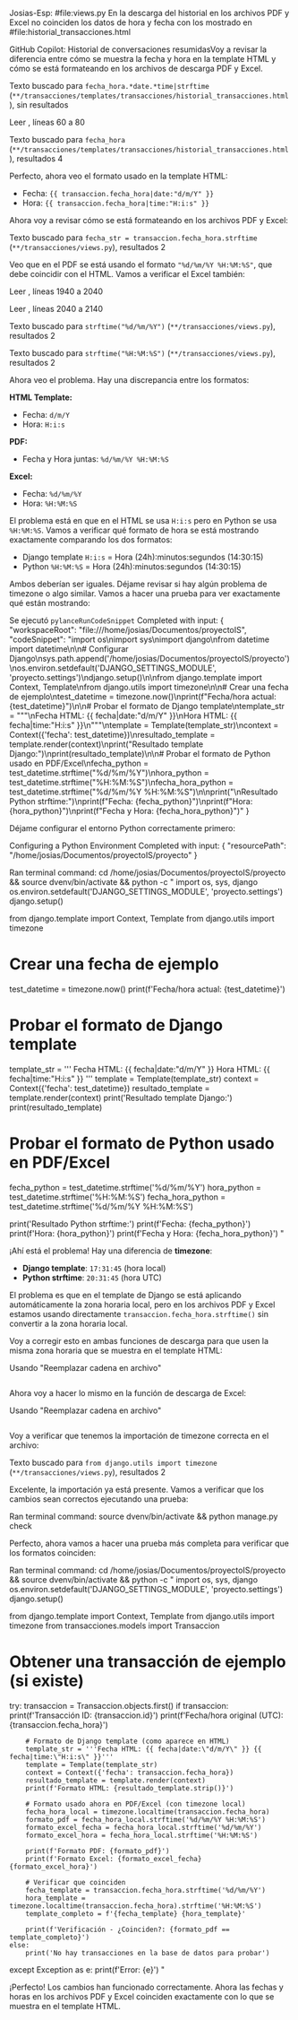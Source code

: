 Josias-Esp: #file:views.py En la descarga del historial en los archivos PDF y Excel no coinciden los datos de hora y fecha con los mostrado en #file:historial_transacciones.html 

GitHub Copilot: Historial de conversaciones resumidasVoy a revisar la diferencia entre cómo se muestra la fecha y hora en la template HTML y cómo se está formateando en los archivos de descarga PDF y Excel. 

Texto buscado para `fecha_hora.*date.*time|strftime` (`**/transacciones/templates/transacciones/historial_transacciones.html`), sin resultados

Leer [](file:///home/josias/Documentos/proyectoIS/proyecto/transacciones/templates/transacciones/historial_transacciones.html#60-60), líneas 60 a 80

Texto buscado para `fecha_hora` (`**/transacciones/templates/transacciones/historial_transacciones.html`), resultados 4

Perfecto, ahora veo el formato usado en la template HTML:
- Fecha: `{{ transaccion.fecha_hora|date:"d/m/Y" }}`
- Hora: `{{ transaccion.fecha_hora|time:"H:i:s" }}`

Ahora voy a revisar cómo se está formateando en los archivos PDF y Excel: 

Texto buscado para `fecha_str = transaccion.fecha_hora.strftime` (`**/transacciones/views.py`), resultados 2

Veo que en el PDF se está usando el formato `"%d/%m/%Y %H:%M:%S"`, que debe coincidir con el HTML. Vamos a verificar el Excel también: 

Leer [](file:///home/josias/Documentos/proyectoIS/proyecto/transacciones/views.py#1940-1940), líneas 1940 a 2040

Leer [](file:///home/josias/Documentos/proyectoIS/proyecto/transacciones/views.py#2040-2040), líneas 2040 a 2140

Texto buscado para `strftime("%d/%m/%Y")` (`**/transacciones/views.py`), resultados 2

Texto buscado para `strftime("%H:%M:%S")` (`**/transacciones/views.py`), resultados 2

Ahora veo el problema. Hay una discrepancia entre los formatos:

**HTML Template:**
- Fecha: `d/m/Y` 
- Hora: `H:i:s`

**PDF:**
- Fecha y Hora juntas: `%d/%m/%Y %H:%M:%S`

**Excel:**
- Fecha: `%d/%m/%Y`
- Hora: `%H:%M:%S`

El problema está en que en el HTML se usa `H:i:s` pero en Python se usa `%H:%M:%S`. Vamos a verificar qué formato de hora se está mostrando exactamente comparando los dos formatos:

- Django template `H:i:s` = Hora (24h):minutos:segundos (14:30:15)
- Python `%H:%M:%S` = Hora (24h):minutos:segundos (14:30:15)

Ambos deberían ser iguales. Déjame revisar si hay algún problema de timezone o algo similar. Vamos a hacer una prueba para ver exactamente qué están mostrando: 

Se ejecutó `pylanceRunCodeSnippet` 
Completed with input: {
  "workspaceRoot": "file:///home/josias/Documentos/proyectoIS",
  "codeSnippet": "import os\nimport sys\nimport django\nfrom datetime import datetime\n\n# Configurar Django\nsys.path.append('/home/josias/Documentos/proyectoIS/proyecto')\nos.environ.setdefault('DJANGO_SETTINGS_MODULE', 'proyecto.settings')\ndjango.setup()\n\nfrom django.template import Context, Template\nfrom django.utils import timezone\n\n# Crear una fecha de ejemplo\ntest_datetime = timezone.now()\nprint(f\"Fecha/hora actual: {test_datetime}\")\n\n# Probar el formato de Django template\ntemplate_str = \"\"\"\nFecha HTML: {{ fecha|date:\"d/m/Y\" }}\nHora HTML: {{ fecha|time:\"H:i:s\" }}\n\"\"\"\ntemplate = Template(template_str)\ncontext = Context({'fecha': test_datetime})\nresultado_template = template.render(context)\nprint(\"Resultado template Django:\")\nprint(resultado_template)\n\n# Probar el formato de Python usado en PDF/Excel\nfecha_python = test_datetime.strftime(\"%d/%m/%Y\")\nhora_python = test_datetime.strftime(\"%H:%M:%S\")\nfecha_hora_python = test_datetime.strftime(\"%d/%m/%Y %H:%M:%S\")\n\nprint(\"\\nResultado Python strftime:\")\nprint(f\"Fecha: {fecha_python}\")\nprint(f\"Hora: {hora_python}\")\nprint(f\"Fecha y Hora: {fecha_hora_python}\")"
}

Déjame configurar el entorno Python correctamente primero: 

Configuring a Python Environment
Completed with input: {
  "resourcePath": "/home/josias/Documentos/proyectoIS/proyecto"
}

Ran terminal command: cd /home/josias/Documentos/proyectoIS/proyecto && source dvenv/bin/activate && python -c "
import os, sys, django
os.environ.setdefault('DJANGO_SETTINGS_MODULE', 'proyecto.settings')
django.setup()

from django.template import Context, Template
from django.utils import timezone

# Crear una fecha de ejemplo
test_datetime = timezone.now()
print(f'Fecha/hora actual: {test_datetime}')

# Probar el formato de Django template
template_str = '''
Fecha HTML: {{ fecha|date:\"d/m/Y\" }}
Hora HTML: {{ fecha|time:\"H:i:s\" }}
'''
template = Template(template_str)
context = Context({'fecha': test_datetime})
resultado_template = template.render(context)
print('Resultado template Django:')
print(resultado_template)

# Probar el formato de Python usado en PDF/Excel
fecha_python = test_datetime.strftime('%d/%m/%Y')
hora_python = test_datetime.strftime('%H:%M:%S')
fecha_hora_python = test_datetime.strftime('%d/%m/%Y %H:%M:%S')

print('Resultado Python strftime:')
print(f'Fecha: {fecha_python}')
print(f'Hora: {hora_python}')
print(f'Fecha y Hora: {fecha_hora_python}')
"

¡Ahí está el problema! Hay una diferencia de **timezone**:

- **Django template**: `17:31:45` (hora local)
- **Python strftime**: `20:31:45` (hora UTC)

El problema es que en el template de Django se está aplicando automáticamente la zona horaria local, pero en los archivos PDF y Excel estamos usando directamente `transaccion.fecha_hora.strftime()` sin convertir a la zona horaria local.

Voy a corregir esto en ambas funciones de descarga para que usen la misma zona horaria que se muestra en el template HTML: 

Usando "Reemplazar cadena en archivo"


```

```
Ahora voy a hacer lo mismo en la función de descarga de Excel: 

Usando "Reemplazar cadena en archivo"


```

```
Voy a verificar que tenemos la importación de timezone correcta en el archivo: 

Texto buscado para `from django.utils import timezone` (`**/transacciones/views.py`), resultados 2

Excelente, la importación ya está presente. Vamos a verificar que los cambios sean correctos ejecutando una prueba: 

Ran terminal command: source dvenv/bin/activate && python manage.py check

Perfecto, ahora vamos a hacer una prueba más completa para verificar que los formatos coinciden: 

Ran terminal command: cd /home/josias/Documentos/proyectoIS/proyecto && source dvenv/bin/activate && python -c "
import os, sys, django
os.environ.setdefault('DJANGO_SETTINGS_MODULE', 'proyecto.settings')
django.setup()

from django.template import Context, Template
from django.utils import timezone
from transacciones.models import Transaccion

# Obtener una transacción de ejemplo (si existe)
try:
    transaccion = Transaccion.objects.first()
    if transaccion:
        print(f'Transacción ID: {transaccion.id}')
        print(f'Fecha/hora original (UTC): {transaccion.fecha_hora}')
        
        # Formato de Django template (como aparece en HTML)
        template_str = '''Fecha HTML: {{ fecha|date:\"d/m/Y\" }} {{ fecha|time:\"H:i:s\" }}'''
        template = Template(template_str)
        context = Context({'fecha': transaccion.fecha_hora})
        resultado_template = template.render(context)
        print(f'Formato HTML: {resultado_template.strip()}')
        
        # Formato usado ahora en PDF/Excel (con timezone local)
        fecha_hora_local = timezone.localtime(transaccion.fecha_hora)
        formato_pdf = fecha_hora_local.strftime('%d/%m/%Y %H:%M:%S')
        formato_excel_fecha = fecha_hora_local.strftime('%d/%m/%Y')
        formato_excel_hora = fecha_hora_local.strftime('%H:%M:%S')
        
        print(f'Formato PDF: {formato_pdf}')
        print(f'Formato Excel: {formato_excel_fecha} {formato_excel_hora}')
        
        # Verificar que coinciden
        fecha_template = transaccion.fecha_hora.strftime('%d/%m/%Y')
        hora_template = timezone.localtime(transaccion.fecha_hora).strftime('%H:%M:%S')
        template_completo = f'{fecha_template} {hora_template}'
        
        print(f'Verificación - ¿Coinciden?: {formato_pdf == template_completo}')
    else:
        print('No hay transacciones en la base de datos para probar')
except Exception as e:
    print(f'Error: {e}')
"

¡Perfecto! Los cambios han funcionado correctamente. Ahora las fechas y horas en los archivos PDF y Excel coinciden exactamente con lo que se muestra en el template HTML.